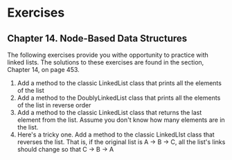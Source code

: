 # Exercises

## Chapter 14. Node-Based Data Structures

The following exercises provide you withe opportunity to practice with linked lists. The solutions
to these exercises are found in the section, Chapter 14, on page 453.

1. Add a method to the classic LinkedList class that prints all the elements of the list
2. Add a method to the DoublyLinkedList class that prints all the elements of the list in reverse
   order
3. Add a method to the classic LinkedList class that returns the last element from the list. Assume
   you don't know how many elements are in the list.
4. Here's a tricky one. Add a method to the classic LinkedLIst class that reverses the list. That
   is, if the original list is A -> B -> C, all the list's links should change so that C -> B ->
   A